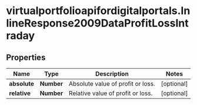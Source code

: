 # virtualportfolioapifordigitalportals.InlineResponse2009DataProfitLossIntraday

## Properties

Name | Type | Description | Notes
------------ | ------------- | ------------- | -------------
**absolute** | **Number** | Absolute value of profit or loss. | [optional] 
**relative** | **Number** | Relative value of profit or loss. | [optional] 


